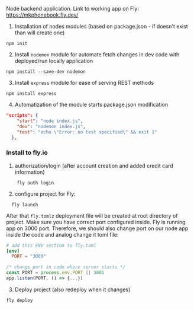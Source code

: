 
Node backend application.
Link to working app on Fly: https://mkphonebook.fly.dev/


1) Installation of nodes modules (based on package.json - if doesn't exist than will create one)
```shell
npm init
```

2) Install `nodemon` module for automate fetch changes in dev code with deployed/run locally application
```shell
npm install --save-dev nodemon
```
3) Install `express` module for ease of serving REST methods
```shell
npm install express
```
4) Automatization of the module starts
package.json modification
```json
"scripts": {
    "start": "node index.js",
    "dev": "nodemon index.js",
    "test": "echo \"Error: no test specified\" && exit 1"
  },

```


### Install to fly.io


1) authorization/login (after account creation and added credit card information)
```shell
    fly auth login
```
2) configure project for Fly:
```shell
  fly launch 
```
After that `fly.tomlz` deployment file will be created at root directory of project.
Make sure you have correct port configured inside. Fly is running app on 3000 port. 
Therefore, we should also change port on our node app inside the code and analog change it toml file:

```toml
# add this ENV section to fly.toml
[env]
  PORT = "3000"
```
```js 
/* change port in code where server starts */
const PORT = process.env.PORT || 3001
app.listen(PORT, () => {...})
```


3) Deploy project (also redeploy when it changes)
```shell
fly deploy
```


